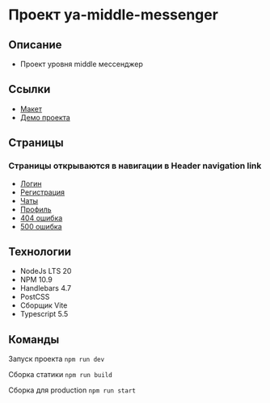 # Проект ya-middle-messenger
## Описание
- Проект уровня middle мессенджер


## Ссылки
- [Макет](https://www.figma.com/design/jF5fFFzgGOxQeB4CmKWTiE/Chat_external_link?node-id=0-1&node-type=canvas&t=MCYvBYcriLqDxmgU-0)
- [Демо проекта](https://ansnekit.netlify.app/)


## Страницы
### Страницы открываются в навигации в Header navigation link
- [Логин]()
- [Регистрация]()
- [Чаты]()
- [Профиль]()
- [404 ошибка]()
- [500 ошибка]()


## Технологии
- NodeJs LTS 20
- NPM 10.9
- Handlebars 4.7
- PostCSS
- Сборщик Vite
- Typescript 5.5


## Команды
Запуск проекта `npm run dev`

Сборка статики `npm run build`

Сборка для production `npm run start`

